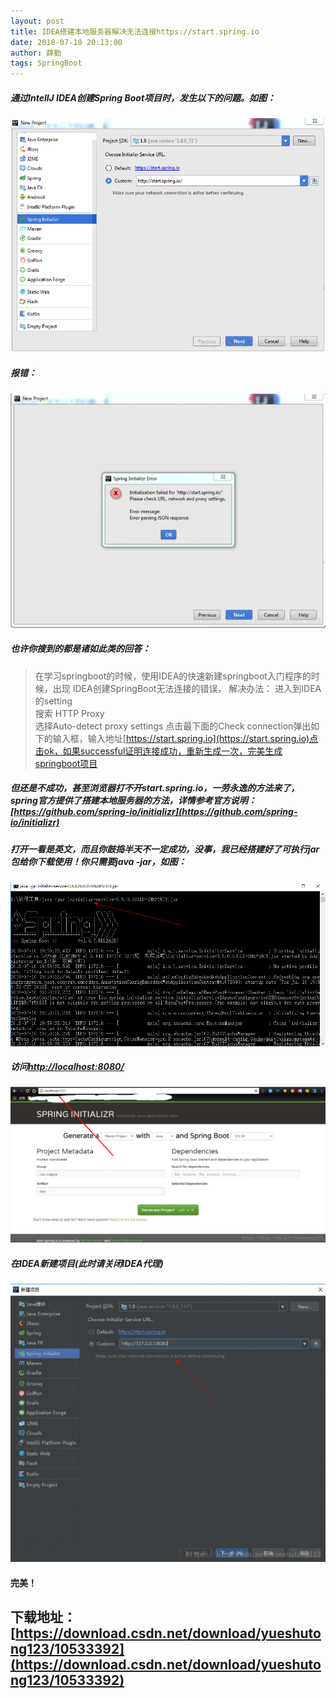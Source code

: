 ```yaml
---
layout: post
title: IDEA搭建本地服务器解决无法连接https://start.spring.io
date: 2018-07-10 20:13:00
author: 薛勤
tags: SpringBoot
---
```

##### 通过IntellJ IDEA创建Spring Boot项目时，发生以下的问题。如图：

![](./20180710IDEA搭建本地服务器解决无法连接httpsstartspringio/1136672-20190623142618797-1787342281.png)

##### 报错：

![](./20180710IDEA搭建本地服务器解决无法连接httpsstartspringio/1136672-20190623142633223-159395205.png)

##### 也许你搜到的都是诸如此类的回答：

>在学习springboot的时候，使用IDEA的快速新建springboot入门程序的时候，出现 
>  IDEA创建SpringBoot无法连接的错误， 
>  解决办法： 
>  进入到IDEA的setting  
>  搜索 HTTP Proxy  
>  选择Auto-detect proxy settings 
>  点击最下面的Check connection弹出如下的输入框，输入地址[https://start.spring.io](https://start.spring.io)点击ok，如果successful证明连接成功，重新生成一次，完美生成springboot项目

##### 但还是不成功，甚至浏览器打不开start.spring.io，一劳永逸的方法来了，spring官方提供了搭建本地服务器的方法，详情参考官方说明：[https://github.com/spring-io/initializr](https://github.com/spring-io/initializr)

##### 打开一看是英文，而且你鼓捣半天不一定成功，没事，我已经搭建好了可执行jar包给你下载使用！你只需要java -jar，如图：

![](./20180710IDEA搭建本地服务器解决无法连接httpsstartspringio/1136672-20190623142655619-1360658672.png)

##### 访问[http://localhost:8080/](http://localhost:8080/)

![](./20180710IDEA搭建本地服务器解决无法连接httpsstartspringio/1136672-20190623142713654-1325782820.png)

##### 在IDEA新建项目(此时请关闭IDEA代理)

![](./20180710IDEA搭建本地服务器解决无法连接httpsstartspringio/1136672-20190623142732721-1632033670.png)

#### 完美！

## 下载地址：[https://download.csdn.net/download/yueshutong123/10533392](https://download.csdn.net/download/yueshutong123/10533392)


